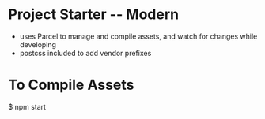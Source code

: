 # Project Starter -- Modern

- uses Parcel to manage and compile assets, and watch for changes while developing
- postcss included to add vendor prefixes

# To Compile Assets

$ npm start